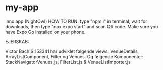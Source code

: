 # my-app
inno app (NightOwl)
HOW TO RUN: type "npm i" in terminal, wait for downloads, then type "npx expo start" and scan QR code. Make sure you have Expo Go installed on your phone.

EJERSKAB:

Victor Bach S:153341 har udviklet følgende views: VenueDetails, ArrayListComponent, Filter og Venues. Og følgende Komponenter: StackNavigatorVenues.js, FilterList.js & VenueListImporter.js
